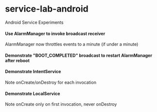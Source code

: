# service-lab-android
Android Service Experiments

#### Use AlarmManager to invoke broadcast receiver
AlarmManager now throttles events to a minute (if under a minute)

#### Demonstrate "BOOT_COMPLETED" broadcast to restart AlarmManager after reboot

#### Demonstrate IntentService 
Note onCreate/onDestroy for each invocation

#### Demonstrate LocalService
Note onCreate only on first invocation, never onDestroy
